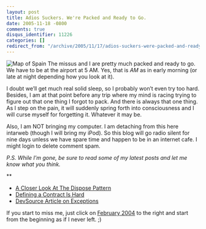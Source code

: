 ```yaml
---
layout: post
title: Adios Suckers. We're Packed and Ready to Go.
date: 2005-11-18 -0800
comments: true
disqus_identifier: 11226
categories: []
redirect_from: "/archive/2005/11/17/adios-suckers-were-packed-and-ready-to-go.aspx/"
---
```


![Map of Spain](https://haacked.com/images/MapSpain.jpg) The missus and I
are pretty much packed and ready to go. We have to be at the airport at
5 AM. Yes, that is *AM* as in early morning (or late at night depending
how you look at it).

I doubt we’ll get much real solid sleep, so I probably won’t even try
too hard. Besides, I am at that point before any trip where my mind is
racing trying to figure out that one thing I forgot to pack. And there
is always that one thing. As I step on the pain, it will suddenly spring
forth into consciousness and I will curse myself for forgetting it.
Whatever it may be.

Also, I am NOT bringing my computer. I am detaching from this here
intarweb (though I will bring my iPod). So this blog will go radio
silent for nine days unless we have spare time and happen to be in an
internet cafe. I might login to delete comment spam.

*P.S. While I’m gone, be sure to read some of my latest posts and let me
know what you think.*

**

-   [A Closer Look At The Dispose
    Pattern](/archive/2005//11/18/ACloserLookAtDisposePattern.aspx)
-   [Defining a Contract Is
    Hard](/archive/2005/11/17/DefiningAContractIsHard.aspx)
-   [DevSource Article on
    Exceptions](/archive/2005/11/17/DevSourceArticleOnExceptions.aspx)

If you start to miss me, just click on [February
2004](/archive/2004/02.aspx) to the right and start from the beginning
as if I never left. ;)

